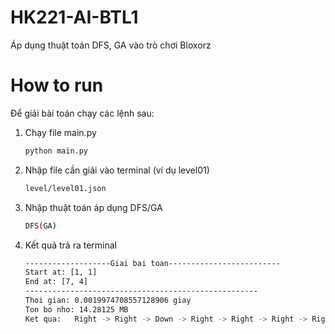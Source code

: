 # HK221-AI-BTL1
Áp dụng thuật toán DFS, GA vào trò chơi Bloxorz
# How to run
Để giải bài toán chạy các lệnh sau:
1. Chạy file main.py
    ```bash
    python main.py
    ```
2. Nhập file cần giải vào terminal (ví dụ level01)
    ```bash
    level/level01.json
    ```
3. Nhập thuật toán áp dụng DFS/GA
    ```bash
    DFS(GA)
    ```
4. Kết quả trả ra terminal
    ```bash
    -------------------Giai bai toan-------------------------
    Start at: [1, 1]
    End at: [7, 4]
    ----------------------------------------------------
    Thoi gian: 0.0019974708557128906 giay
    Ton bo nho: 14.28125 MB
    Ket qua:   Right -> Right -> Down -> Right -> Right -> Right -> Right -> Down -> Left -> Up -> Right -> Down -> Left -> Up -> Right -> Down -> Left
    ```

